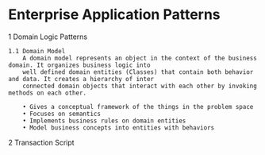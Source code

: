 Enterprise Application Patterns
=============================

1 Domain Logic Patterns

    1.1 Domain Model
        A domain model represents an object in the context of the business domain. It organizes business logic into
        well defined domain entities (Classes) that contain both behavior and data. It creates a hierarchy of inter 
        connected domain objects that interact with each other by invoking methods on each other.
 
        • Gives a conceptual framework of the things in the problem space
        • Focuses on semantics
        • Implements business rules on domain entities
        • Model business concepts into entities with behaviors
        
2 Transaction Script
